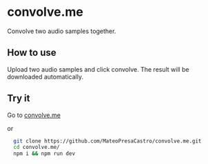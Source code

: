 # convolve.me

Convolve two audio samples together.

## How to use

Upload two audio samples and click convolve. The result will be downloaded automatically.

## Try it

Go to [convolve.me](https://www.convolve.me)

or

```bash
  git clone https://github.com/MateoPresaCastro/convolve.me.git
  cd convolve.me/
  npm i && npm run dev
```
